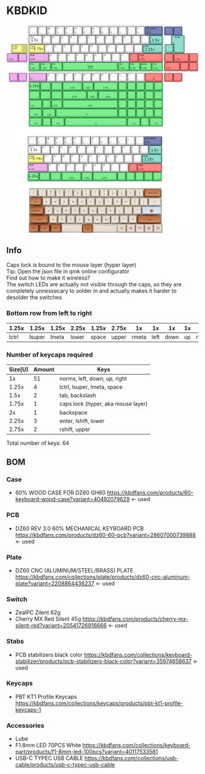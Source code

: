 # KBDKID

![KBDKID](kbdkid.png "KBDKID")

## Info
Caps lock is bound to the mouse layer (hyper layer)\
Tip: Open the json file in qmk online configurator\
Find out how to make it wireless?\
The switch LEDs are actually not visible through the caps, so they are completely unnessecary to solder in and actually makes it harder to desolder the switches

### Bottom row from left to right
| 1.25x | 1.25x  | 1.25x | 2.25x | 1.25x | 2.75x | 1x    | 1x   | 1x   | 1x  | 1x    |
| ----- | ------ | ----- | ----- | ----- | ----- | ----- | ---- | ---- | --- | ----- |
| lctrl | lsuper | lmeta | lower | space | upper | rmeta | left | down | up  | right |

### Number of keycaps required
| Size[U] | Amount | Keys                               |
| ------- | ------ | ---------------------------------- |
| 1x      | 51     | norms, left, down, up, right       |
| 1.25x   | 4      | lctrl, lsuper, lmeta, space        |
| 1.5x    | 2      | tab, backslash                     |
| 1.75x   | 1      | caps lock (hyper, aka mouse layer) |
| 2x      | 1      | backspace                          |
| 2.25x   | 3      | enter, lshift, lower               |
| 2.75x   | 2      | rshift, upper                      |

Total number of keys: 64

## BOM
### Case
* 60% WOOD CASE FOR DZ60 GH60 https://kbdfans.com/products/60-keyboard-wood-case?variant=40492079629 <- used

### PCB
* DZ60 REV 3.0 60% MECHANICAL KEYBOARD PCB https://kbdfans.com/products/dz60-60-pcb?variant=28607000739888 <- used

### Plate
* DZ60 CNC (ALUMINUM/STEEL/BRASS) PLATE https://kbdfans.com/collections/plate/products/dz60-cnc-aluminum-plate?variant=2208864436237 <- used

### Switch
* ZealPC Zilent 62g
* Cherry MX Red Silent 45g https://kbdfans.com/products/cherry-mx-silent-red?variant=20541726916666 <- used

### Stabs
* PCB stabilizers black color https://kbdfans.com/collections/keyboard-stabilizer/products/pcb-stabilizers-black-color?variant=35974658637 <- used

### Keycaps
* PBT KT1 Profile Keycaps https://kbdfans.com/collections/keycaps/products/pbt-kt1-profile-keycaps-1

### Accessories
* Lube
* F1.8mm LED 70PCS White https://kbdfans.com/collections/keyboard-part/products/f1-8mm-led-100pcs?variant=40117533581
* USB-C TYPEC USB CABLE https://kbdfans.com/collections/usb-cable/products/usb-c-typec-usb-cable
